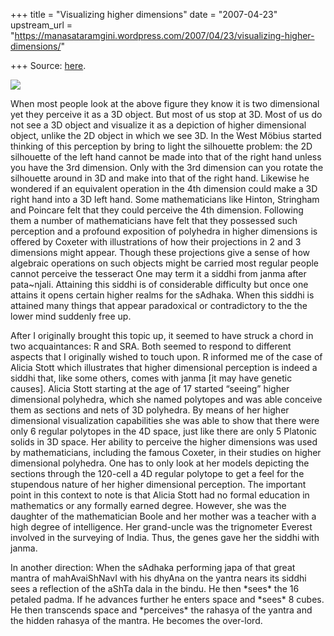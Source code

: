+++
title = "Visualizing higher dimensions"
date = "2007-04-23"
upstream_url = "https://manasataramgini.wordpress.com/2007/04/23/visualizing-higher-dimensions/"

+++
Source: [here](https://manasataramgini.wordpress.com/2007/04/23/visualizing-higher-dimensions/).



[![](https://i0.wp.com/bp3.blogger.com/_ZhvcTTaaD_4/RicNk84rMrI/AAAAAAAAAGs/vac2l0MP3xI/s320/bubbles.jpg)](http://bp3.blogger.com/_ZhvcTTaaD_4/RicNk84rMrI/AAAAAAAAAGs/vac2l0MP3xI/s1600-h/bubbles.jpg)

When most people look at the above figure they know it is two dimensional yet they perceive it as a 3D object. But most of us stop at 3D. Most of us do not see a 3D object and visualize it as a depiction of higher dimensional object, unlike the 2D object in which we see 3D. In the West Möbius started thinking of this perception by bring to light the silhouette problem: the 2D silhouette of the left hand cannot be made into that of the right hand unless you have the 3rd dimension. Only with the 3rd dimension can you rotate the silhouette around in 3D and make into that of the right hand. Likewise he wondered if an equivalent operation in the 4th dimension could make a 3D right hand into a 3D left hand. Some mathematicians like Hinton, Stringham and Poincare felt that they could perceive the 4th dimension. Following them a number of mathematicians have felt that they possessed such perception and a profound exposition of polyhedra in higher dimensions is offered by Coxeter with illustrations of how their projections in 2 and 3 dimensions might appear. Though these projections give a sense of how algebraic operations on such objects might be carried most regular people cannot perceive the tesseract One may term it a siddhi from janma after pata\~njali. Attaining this siddhi is of considerable difficulty but once one attains it opens certain higher realms for the sAdhaka. When this siddhi is attained many things that appear paradoxical or contradictory to the the lower mind suddenly free up.

After I originally brought this topic up, it seemed to have struck a chord in two acquaintances: R and SRA. Both seemed to respond to different aspects that I originally wished to touch upon. R informed me of the case of Alicia Stott which illustrates that higher dimensional perception is indeed a siddhi that, like some others, comes with janma \[it may have genetic causes\]. Alicia Stott starting at the age of 17 started “seeing” higher dimensional polyhedra, which she named polytopes and was able conceive them as sections and nets of 3D polyhedra. By means of her higher dimensional visualization capabilities she was able to show that there were only 6 regular polytopes in the 4D space, just like there are only 5 Platonic solids in 3D space. Her ability to perceive the higher dimensions was used by mathematicians, including the famous Coxeter, in their studies on higher dimensional polyhedra. One has to only look at her models depicting the sections through the 120-cell a 4D regular polytope to get a feel for the stupendous nature of her higher dimensional perception. The important point in this context to note is that Alicia Stott had no formal education in mathematics or any formally earned degree. However, she was the daughter of the mathematician Boole and her mother was a teacher with a high degree of intelligence. Her grand-uncle was the trignometer Everest involved in the surveying of India. Thus, the genes gave her the siddhi with janma.

In another direction: When the sAdhaka performing japa of that great mantra of mahAvaiShNavI with his dhyAna on the yantra nears its siddhi sees a reflection of the aShTa dala in the bindu. He then \*sees\* the 16 petaled padma. If he advances further he enters space and \*sees\* 8 cubes. He then transcends space and \*perceives\* the rahasya of the yantra and the hidden rahasya of the mantra. He becomes the over-lord.

